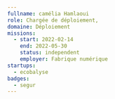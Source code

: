 ```yaml
---
fullname: camélia Hamlaoui
role: Chargée de déploiement,
domaine: Déploiement
missions:
  - start: 2022-02-14
    end: 2022-05-30
    status: independent
    employer: Fabrique numérique
startups:
  - ecobalyse
badges:
  - segur
---
```

